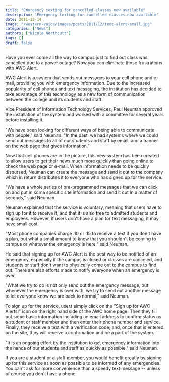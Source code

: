 ```yaml
---
title: "Emergency texting for cancelled classes now available"
description: "Emergency texting for cancelled classes now available"
date: 2011-12-14
image: "/western-voice/images/posts/2011/12/text-alert-small.jpg"
categories: ["News"]
authors: ["Nicole Northcutt"]
tags: []
draft: false
---
```

Have you ever come all the way to campus just to find out class was cancelled due to a power outage? Now you can eliminate those frustrations with AWC Alert.

AWC Alert is a system that sends out messages to your cell phone and e-mail, providing you with emergency information. Due to the increased popularity of cell phones and text messaging, the institution has decided to take advantage of this technology as a new form of communication between the college and its students and staff.

Vice President of Information Technology Services, Paul Neuman approved the installation of the system and worked with a committee for several years before installing it.

"We have been looking for different ways of being able to communicate with people," said Neuman. "In the past, we had systems where we could send out messages to all of our students and staff by email, and a banner on the web page that gives information."

Now that cell phones are in the picture, this new system has been created to allow users to get their news much more quickly than going online to check the web page or e-mail. When information needs to be quickly disbursed, Neuman can create the message and send it out to the company which in return distributes it to everyone who has signed up for the service.

"We have a whole series of pre-programmed messages that we can click on and put in some specific site information and send it out in a matter of seconds," said Neuman.

Neuman explained that the service is voluntary, meaning that users have to sign up for it to receive it, and that it is also free to admitted students and employees. However, if users don't have a plan for text messaging, it may have small cost.

"Most phone companies charge .10 or .15 to receive a text if you don't have a plan, but what a small amount to know that you shouldn't be coming to campus or whatever the emergency is here," said Neuman.

He said that signing up for AWC Alert is the best way to be notified of an emergency, especially if the campus is closed or classes are canceled, and students or staff don't want to physically come out to the campus to find out. There are also efforts made to notify everyone when an emergency is over.

"What we try to do is not only send out the emergency message, but whenever the emergency is over with, we try to send out another message to let everyone know we are back to normal," said Neuman.

To sign up for the service, users simply click on the "Sign up for AWC Alerts!" icon on the right hand side of the AWC home page. Then they fill out some basic information including an email address to confirm status as a student or staff member and then enter their phone number and service. Finally, they receive a text with a verification code; and, once that is entered on the site, they will receive a confirmation and be a part of the system.

"It is an ongoing effort by the institution to get emergency information into the hands of our students and staff as quickly as possible," said Neuman.

If you are a student or a staff member, you would benefit greatly by signing up for this service as soon as possible to be informed of any emergencies. You can't ask for more convenience than a speedy text message -- unless of course you don't have a phone.